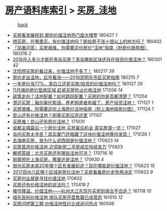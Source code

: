 [房产语料库索引](../../README.md)  > [买房_洼地](买房_洼地.md)
====
> [back](../README.md)

- [买房看发展规划 廊坊价值洼地热门盘大搜罗](http://jkwz.applinzi.com/ittc/7096440075636442122.html#%E4%B9%B0%E6%88%BF%E7%9C%8B%E5%8F%91%E5%B1%95%E8%A7%84%E5%88%92+%E5%BB%8A%E5%9D%8A%E4%BB%B7%E5%80%BC%E6%B4%BC%E5%9C%B0%E7%83%AD%E9%97%A8%E7%9B%98%E5%A4%A7%E6%90%9C%E7%BD%97) 180427 *1* 
- [想买房，在哪里买，有价值洼地吗？能给房子涨十倍以上的地方吗？](http://jkwz.applinzi.com/ittc/7087450968495227921.html#%E6%83%B3%E4%B9%B0%E6%88%BF%EF%BC%8C%E5%9C%A8%E5%93%AA%E9%87%8C%E4%B9%B0%EF%BC%8C%E6%9C%89%E4%BB%B7%E5%80%BC%E6%B4%BC%E5%9C%B0%E5%90%97%EF%BC%9F%E8%83%BD%E7%BB%99%E6%88%BF%E5%AD%90%E6%B6%A8%E5%8D%81%E5%80%8D%E4%BB%A5%E4%B8%8A%E7%9A%84%E5%9C%B0%E6%96%B9%E5%90%97%EF%BC%9F) 180402  
- [「凤凰问答」买房艰难，你需要这份房价“洼地”指南（附房价趋势图）](http://jkwz.applinzi.com/ittc/7081155987409208336.html#%E3%80%8C%E5%87%A4%E5%87%B0%E9%97%AE%E7%AD%94%E3%80%8D%E4%B9%B0%E6%88%BF%E8%89%B0%E9%9A%BE%EF%BC%8C%E4%BD%A0%E9%9C%80%E8%A6%81%E8%BF%99%E4%BB%BD%E6%88%BF%E4%BB%B7%E2%80%9C%E6%B4%BC%E5%9C%B0%E2%80%9D%E6%8C%87%E5%8D%97%EF%BC%88%E9%99%84%E6%88%BF%E4%BB%B7%E8%B6%8B%E5%8A%BF%E5%9B%BE%EF%BC%89) 180316 *2* 
- [2018月入多少才能在青岛买房？青岛哪些区块还存在投资价值洼地？](http://jkwz.applinzi.com/ittc/7075248403921765392.html#2018%E6%9C%88%E5%85%A5%E5%A4%9A%E5%B0%91%E6%89%8D%E8%83%BD%E5%9C%A8%E9%9D%92%E5%B2%9B%E4%B9%B0%E6%88%BF%EF%BC%9F%E9%9D%92%E5%B2%9B%E5%93%AA%E4%BA%9B%E5%8C%BA%E5%9D%97%E8%BF%98%E5%AD%98%E5%9C%A8%E6%8A%95%E8%B5%84%E4%BB%B7%E5%80%BC%E6%B4%BC%E5%9C%B0%EF%BC%9F) 180301 *42* 
- [沈阳想买房的看过来，价值洼地不多了！](http://jkwz.applinzi.com/ittc/7071039887245837323.html#%E6%B2%88%E9%98%B3%E6%83%B3%E4%B9%B0%E6%88%BF%E7%9A%84%E7%9C%8B%E8%BF%87%E6%9D%A5%EF%BC%8C%E4%BB%B7%E5%80%BC%E6%B4%BC%E5%9C%B0%E4%B8%8D%E5%A4%9A%E4%BA%86%EF%BC%81) 180217 *39* 
- [房价走出洼地，后市看涨——2018昆明东市区买房指南](http://jkwz.applinzi.com/ittc/7070274718978802704.html#%E6%88%BF%E4%BB%B7%E8%B5%B0%E5%87%BA%E6%B4%BC%E5%9C%B0%EF%BC%8C%E5%90%8E%E5%B8%82%E7%9C%8B%E6%B6%A8%E2%80%94%E2%80%942018%E6%98%86%E6%98%8E%E4%B8%9C%E5%B8%82%E5%8C%BA%E4%B9%B0%E6%88%BF%E6%8C%87%E5%8D%97) 180215 *7* 
- [一年房价涨77%，青白江还是买房/投资的价值洼地吗？](http://jkwz.applinzi.com/ittc/7063224347152352273.html#%E4%B8%80%E5%B9%B4%E6%88%BF%E4%BB%B7%E6%B6%A877%25%EF%BC%8C%E9%9D%92%E7%99%BD%E6%B1%9F%E8%BF%98%E6%98%AF%E4%B9%B0%E6%88%BF%2F%E6%8A%95%E8%B5%84%E7%9A%84%E4%BB%B7%E5%80%BC%E6%B4%BC%E5%9C%B0%E5%90%97%EF%BC%9F) 180127 *26* 
- [11月潍坊房价垫底区域 赶紧买房抢占价格洼地](http://jkwz.applinzi.com/ittc/7043798624591414289.html#11%E6%9C%88%E6%BD%8D%E5%9D%8A%E6%88%BF%E4%BB%B7%E5%9E%AB%E5%BA%95%E5%8C%BA%E5%9F%9F+%E8%B5%B6%E7%B4%A7%E4%B9%B0%E6%88%BF%E6%8A%A2%E5%8D%A0%E4%BB%B7%E6%A0%BC%E6%B4%BC%E5%9C%B0) 171206 *14* 
- [政策走向？洼地配置？如何跳跃配置？买房的你是否都清楚？](http://jkwz.applinzi.com/ittc/7043233196546720784.html#%E6%94%BF%E7%AD%96%E8%B5%B0%E5%90%91%EF%BC%9F%E6%B4%BC%E5%9C%B0%E9%85%8D%E7%BD%AE%EF%BC%9F%E5%A6%82%E4%BD%95%E8%B7%B3%E8%B7%83%E9%85%8D%E7%BD%AE%EF%BC%9F%E4%B9%B0%E6%88%BF%E7%9A%84%E4%BD%A0%E6%98%AF%E5%90%A6%E9%83%BD%E6%B8%85%E6%A5%9A%EF%BC%9F) 171204  
- [澄迈买房：融创美伦熙语，养老购房者有福了，房产投资洼地！](http://jkwz.applinzi.com/ittc/7040654216094286865.html#%E6%BE%84%E8%BF%88%E4%B9%B0%E6%88%BF%EF%BC%9A%E8%9E%8D%E5%88%9B%E7%BE%8E%E4%BC%A6%E7%86%99%E8%AF%AD%EF%BC%8C%E5%85%BB%E8%80%81%E8%B4%AD%E6%88%BF%E8%80%85%E6%9C%89%E7%A6%8F%E4%BA%86%EF%BC%8C%E6%88%BF%E4%BA%A7%E6%8A%95%E8%B5%84%E6%B4%BC%E5%9C%B0%EF%BC%81) 171127 *1* 
- [买房艰难，你需要这份上海房价洼地指南（附上海地铁房价图）](http://jkwz.applinzi.com/ittc/7039547455799051281.html#%E4%B9%B0%E6%88%BF%E8%89%B0%E9%9A%BE%EF%BC%8C%E4%BD%A0%E9%9C%80%E8%A6%81%E8%BF%99%E4%BB%BD%E4%B8%8A%E6%B5%B7%E6%88%BF%E4%BB%B7%E6%B4%BC%E5%9C%B0%E6%8C%87%E5%8D%97%EF%BC%88%E9%99%84%E4%B8%8A%E6%B5%B7%E5%9C%B0%E9%93%81%E6%88%BF%E4%BB%B7%E5%9B%BE%EF%BC%89) 171124 *1* 
- [昆山还有价格洼地？刚需买房应选这里](http://jkwz.applinzi.com/ittc/7033091163626669073.html#%E6%98%86%E5%B1%B1%E8%BF%98%E6%9C%89%E4%BB%B7%E6%A0%BC%E6%B4%BC%E5%9C%B0%EF%BC%9F%E5%88%9A%E9%9C%80%E4%B9%B0%E6%88%BF%E5%BA%94%E9%80%89%E8%BF%99%E9%87%8C) 171107  
- [买房难！昆山还有房价洼地？](http://jkwz.applinzi.com/ittc/7030493923791864848.html#%E4%B9%B0%E6%88%BF%E9%9A%BE%EF%BC%81%E6%98%86%E5%B1%B1%E8%BF%98%E6%9C%89%E6%88%BF%E4%BB%B7%E6%B4%BC%E5%9C%B0%EF%BC%9F) 171031  
- [成都主城最后一个房价洼地 买房最后机会 真实房源一览！](http://jkwz.applinzi.com/ittc/7029086085660017681.html#%E6%88%90%E9%83%BD%E4%B8%BB%E5%9F%8E%E6%9C%80%E5%90%8E%E4%B8%80%E4%B8%AA%E6%88%BF%E4%BB%B7%E6%B4%BC%E5%9C%B0+%E4%B9%B0%E6%88%BF%E6%9C%80%E5%90%8E%E6%9C%BA%E4%BC%9A+%E7%9C%9F%E5%AE%9E%E6%88%BF%E6%BA%90%E4%B8%80%E8%A7%88%EF%BC%81) 171027  
- [岛内买房太辛苦？其实厦门还暗藏了这块价值洼地等你发现！](http://jkwz.applinzi.com/ittc/7028806368096683025.html#%E5%B2%9B%E5%86%85%E4%B9%B0%E6%88%BF%E5%A4%AA%E8%BE%9B%E8%8B%A6%EF%BC%9F%E5%85%B6%E5%AE%9E%E5%8E%A6%E9%97%A8%E8%BF%98%E6%9A%97%E8%97%8F%E4%BA%86%E8%BF%99%E5%9D%97%E4%BB%B7%E5%80%BC%E6%B4%BC%E5%9C%B0%E7%AD%89%E4%BD%A0%E5%8F%91%E7%8E%B0%EF%BC%81) 171026 *1* 
- [去海南买房，我为什么说西部是价值洼地？](http://jkwz.applinzi.com/ittc/7016584517249401872.html#%E5%8E%BB%E6%B5%B7%E5%8D%97%E4%B9%B0%E6%88%BF%EF%BC%8C%E6%88%91%E4%B8%BA%E4%BB%80%E4%B9%88%E8%AF%B4%E8%A5%BF%E9%83%A8%E6%98%AF%E4%BB%B7%E5%80%BC%E6%B4%BC%E5%9C%B0%EF%BC%9F) 170923 *14* 
- [买房首选价格洼地 近郊新房二手房成交持续发力](http://jkwz.applinzi.com/ittc/7004780624190374928.html#%E4%B9%B0%E6%88%BF%E9%A6%96%E9%80%89%E4%BB%B7%E6%A0%BC%E6%B4%BC%E5%9C%B0+%E8%BF%91%E9%83%8A%E6%96%B0%E6%88%BF%E4%BA%8C%E6%89%8B%E6%88%BF%E6%88%90%E4%BA%A4%E6%8C%81%E7%BB%AD%E5%8F%91%E5%8A%9B) 170823  
- [解惑答疑：北京买房还有哪些洼地可寻？](http://jkwz.applinzi.com/ittc/6990952505620825104.html#%E8%A7%A3%E6%83%91%E7%AD%94%E7%96%91%EF%BC%9A%E5%8C%97%E4%BA%AC%E4%B9%B0%E6%88%BF%E8%BF%98%E6%9C%89%E5%93%AA%E4%BA%9B%E6%B4%BC%E5%9C%B0%E5%8F%AF%E5%AF%BB%EF%BC%9F) 170716 *16* 
- [刚需想在上海买房，哪里还是洼地？](http://jkwz.applinzi.com/ittc/6985015078314050564.html#%E5%88%9A%E9%9C%80%E6%83%B3%E5%9C%A8%E4%B8%8A%E6%B5%B7%E4%B9%B0%E6%88%BF%EF%BC%8C%E5%93%AA%E9%87%8C%E8%BF%98%E6%98%AF%E6%B4%BC%E5%9C%B0%EF%BC%9F) 170630 *4* 
- [郑州买房未来20年哪个区有发展前途？现在哪些是价值洼地？](http://jkwz.applinzi.com/ittc/6982175431460389893.html#%E9%83%91%E5%B7%9E%E4%B9%B0%E6%88%BF%E6%9C%AA%E6%9D%A520%E5%B9%B4%E5%93%AA%E4%B8%AA%E5%8C%BA%E6%9C%89%E5%8F%91%E5%B1%95%E5%89%8D%E9%80%94%EF%BC%9F%E7%8E%B0%E5%9C%A8%E5%93%AA%E4%BA%9B%E6%98%AF%E4%BB%B7%E5%80%BC%E6%B4%BC%E5%9C%B0%EF%BC%9F) 170623 *15* 
- [2017郑州八区哪个区域是房价洼地？买房看看房价走势再决定](http://jkwz.applinzi.com/ittc/6981920665744458756.html#2017%E9%83%91%E5%B7%9E%E5%85%AB%E5%8C%BA%E5%93%AA%E4%B8%AA%E5%8C%BA%E5%9F%9F%E6%98%AF%E6%88%BF%E4%BB%B7%E6%B4%BC%E5%9C%B0%EF%BC%9F%E4%B9%B0%E6%88%BF%E7%9C%8B%E7%9C%8B%E6%88%BF%E4%BB%B7%E8%B5%B0%E5%8A%BF%E5%86%8D%E5%86%B3%E5%AE%9A) 170622 *9* 
- [买房创业就是寻找价值洼地](http://jkwz.applinzi.com/ittc/6974570576424207365.html#%E4%B9%B0%E6%88%BF%E5%88%9B%E4%B8%9A%E5%B0%B1%E6%98%AF%E5%AF%BB%E6%89%BE%E4%BB%B7%E5%80%BC%E6%B4%BC%E5%9C%B0) 170602  
- [买房还有价格洼地的说法吗？](http://jkwz.applinzi.com/ittc/6958272148069172229.html#%E4%B9%B0%E6%88%BF%E8%BF%98%E6%9C%89%E4%BB%B7%E6%A0%BC%E6%B4%BC%E5%9C%B0%E7%9A%84%E8%AF%B4%E6%B3%95%E5%90%97%EF%BC%9F) 170419 *2* 
- [楼市降温，价值洼地——杭州大江东现在买房到底合不合适？](http://jkwz.applinzi.com/ittc/6901911368222901253.html#%E6%A5%BC%E5%B8%82%E9%99%8D%E6%B8%A9%EF%BC%8C%E4%BB%B7%E5%80%BC%E6%B4%BC%E5%9C%B0%E2%80%94%E2%80%94%E6%9D%AD%E5%B7%9E%E5%A4%A7%E6%B1%9F%E4%B8%9C%E7%8E%B0%E5%9C%A8%E4%B9%B0%E6%88%BF%E5%88%B0%E5%BA%95%E5%90%88%E4%B8%8D%E5%90%88%E9%80%82%EF%BC%9F) 161118 *10* 
- [城东告别价格洼地 排队买房开盘售罄已成常态](http://jkwz.applinzi.com/ittc/6887281781958509573.html#%E5%9F%8E%E4%B8%9C%E5%91%8A%E5%88%AB%E4%BB%B7%E6%A0%BC%E6%B4%BC%E5%9C%B0+%E6%8E%92%E9%98%9F%E4%B9%B0%E6%88%BF%E5%BC%80%E7%9B%98%E5%94%AE%E7%BD%84%E5%B7%B2%E6%88%90%E5%B8%B8%E6%80%81) 161010 *12* 
- [买房问吧第三期 价格洼地性价比成追问热点](http://jkwz.applinzi.com/ittc/6829015451124106244.html#%E4%B9%B0%E6%88%BF%E9%97%AE%E5%90%A7%E7%AC%AC%E4%B8%89%E6%9C%9F+%E4%BB%B7%E6%A0%BC%E6%B4%BC%E5%9C%B0%E6%80%A7%E4%BB%B7%E6%AF%94%E6%88%90%E8%BF%BD%E9%97%AE%E7%83%AD%E7%82%B9) 160506  
